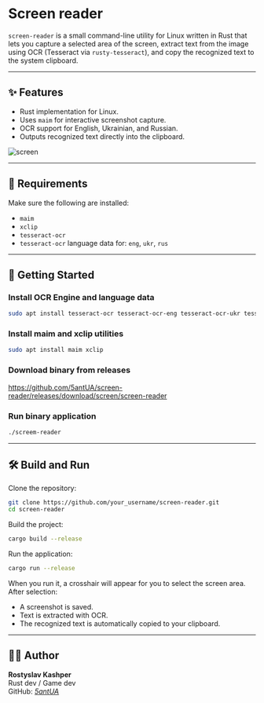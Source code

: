# Screen reader

`screen-reader` is a small command-line utility for Linux written in Rust that lets you capture a selected area of the screen, extract text from the image using OCR (Tesseract via `rusty-tesseract`), and copy the recognized text to the system clipboard.

---

## ✨ Features

- Rust implementation for Linux.
- Uses `maim` for interactive screenshot capture.
- OCR support for English, Ukrainian, and Russian.
- Outputs recognized text directly into the clipboard.

![screen](https://github.com/user-attachments/assets/eabba2b1-7fb2-49c3-be55-cccba470dd7b)


---

## 📄 Requirements

Make sure the following are installed:

- `maim`
- `xclip`
- `tesseract-ocr`
- `tesseract-ocr` language data for: `eng`, `ukr`, `rus`

---

## 🚀 Getting Started

### Install OCR Engine and language data

```bash
sudo apt install tesseract-ocr tesseract-ocr-eng tesseract-ocr-ukr tesseract-ocr-rus
```

### Install maim and xclip utilities

```bash
sudo apt install maim xclip
```

### Download binary from releases
https://github.com/5antUA/screen-reader/releases/download/screen/screen-reader

### Run binary application
```bash
./screem-reader
```

---

## 🛠 Build and Run

Clone the repository:

```bash
git clone https://github.com/your_username/screen-reader.git
cd screen-reader
```

Build the project:

```bash
cargo build --release
```

Run the application:

```bash
cargo run --release
```

When you run it, a crosshair will appear for you to select the screen area. After selection:
- A screenshot is saved.
- Text is extracted with OCR.
- The recognized text is automatically copied to your clipboard.

---

## 👨‍💻 Author
**Rostyslav Kashper**  
Rust dev / Game dev  
GitHub: _[5antUA](https://github.com/5antUA)_
